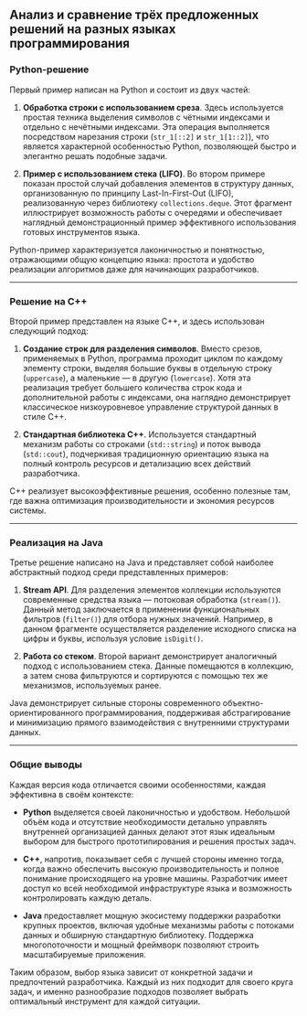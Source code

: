 ## Анализ и сравнение трёх предложенных решений на разных языках программирования

### Python-решение

Первый пример написан на Python и состоит из двух частей:

1. **Обработка строки с использованием среза**. Здесь используется простая техника выделения символов с чётными индексами и отдельно с нечётными индексами. Эта операция выполняется посредством нарезания строки (`str_1[::2]` и `str_1[1::2]`), что является характерной особенностью Python, позволяющей быстро и элегантно решать подобные задачи.

2. **Пример с использованием стека (LIFO)**. Во втором примере показан простой случай добавления элементов в структуру данных, организованную по принципу Last-In-First-Out (LIFO), реализованную через библиотеку `collections.deque`. Этот фрагмент иллюстрирует возможность работы с очередями и обеспечивает наглядный демонстрационный пример эффективного использования готовых инструментов языка.

Python-пример характеризуется лаконичностью и понятностью, отражающими общую концепцию языка: простота и удобство реализации алгоритмов даже для начинающих разработчиков.

---

### Решение на C++

Второй пример представлен на языке C++, и здесь использован следующий подход:

1. **Создание строк для разделения символов**. Вместо срезов, применяемых в Python, программа проходит циклом по каждому элементу строки, выделяя большие буквы в отдельную строку (`uppercase`), а маленькие — в другую (`lowercase`). Хотя эта реализация требует большего количества строк кода и дополнительной работы с индексами, она наглядно демонстрирует классическое низкоуровневое управление структурой данных в стиле C++.

2. **Стандартная библиотека C++**. Используется стандартный механизм работы со строками (`std::string`) и поток вывода (`std::cout`), подчеркивая традиционную ориентацию языка на полный контроль ресурсов и детализацию всех действий разработчика.

C++ реализует высокоэффективные решения, особенно полезные там, где важна оптимизация производительности и экономия ресурсов системы.

---

### Реализация на Java

Третье решение написано на Java и представляет собой наиболее абстрактный подход среди представленных примеров:

1. **Stream API**. Для разделения элементов коллекции используются современные средства языка — потоковая обработка (`stream()`). Данный метод заключается в применении функциональных фильтров (`filter()`) для отбора нужных значений. Например, в данном фрагменте осуществляется разделение исходного списка на цифры и буквы, используя условие `isDigit()`.

2. **Работа со стеком**. Второй вариант демонстрирует аналогичный подход с использованием стека. Данные помещаются в коллекцию, а затем снова фильтруются и сортируются с помощью тех же механизмов, используемых ранее.

Java демонстрирует сильные стороны современного объектно-ориентированного программирования, поддерживая абстрагирование и минимизацию прямого взаимодействия с внутренними структурами данных.

---

### Общие выводы

Каждая версия кода отличается своими особенностями, каждая эффективна в своём контексте:

- **Python** выделяется своей лаконичностью и удобством. Небольшой объём кода и отсутствие необходимости детально управлять внутренней организацией данных делают этот язык идеальным выбором для быстрого прототипирования и решения простых задач.

- **C++**, напротив, показывает себя с лучшей стороны именно тогда, когда важно обеспечить высокую производительность и полное понимание происходящего на уровне машины. Разработчик имеет доступ ко всей необходимой инфраструктуре языка и возможность контролировать каждую деталь.

- **Java** предоставляет мощную экосистему поддержки разработки крупных проектов, включая удобные механизмы работы с потоками данных и обширную стандартную библиотеку. Поддержка многопоточности и мощный фреймворк позволяют строить масштабируемые приложения.

Таким образом, выбор языка зависит от конкретной задачи и предпочтений разработчика. Каждый из них подходит для своего круга задач, и именно разнообразие подходов позволяет выбрать оптимальный инструмент для каждой ситуации.